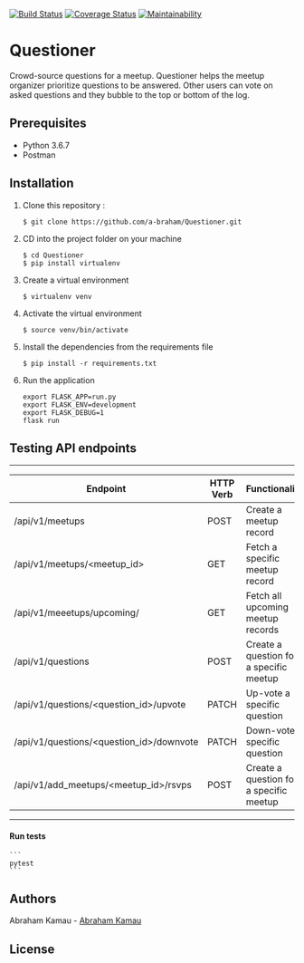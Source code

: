 [![Build Status](https://travis-ci.org/a-braham/Questioner.svg?branch=develop)](https://travis-ci.org/a-braham/Questioner) 
[![Coverage Status](https://coveralls.io/repos/github/a-braham/Questioner/badge.svg?branch=develop)](https://coveralls.io/github/a-braham/Questioner?branch=develop)
[![Maintainability](https://api.codeclimate.com/v1/badges/00c5f02c0f5071a6e5d7/maintainability)](https://codeclimate.com/github/a-braham/Questioner/maintainability)

# Questioner
Crowd-source questions for a meetup. Questioner helps the meetup organizer prioritize questions to be answered. Other users can vote on asked questions and they bubble to the top or bottom of the log.

## Prerequisites
- Python 3.6.7 
- Postman


## Installation
1. Clone this repository :

	```
    $ git clone https://github.com/a-braham/Questioner.git
    ```

2. CD into the project folder on your machine

	```
    $ cd Questioner
    $ pip install virtualenv
    ```

3. Create a virtual environment

    ```
    $ virtualenv venv
    ```

4. Activate the virtual environment

	```
    $ source venv/bin/activate
    ```

5. Install the dependencies from the requirements file

	```
    $ pip install -r requirements.txt
    ```

6. Run the application

    ```
    export FLASK_APP=run.py
    export FLASK_ENV=development
    export FLASK_DEBUG=1
    flask run
    ```

## Testing API endpoints

-------------------------------------------------------------------------------------------------------------
| Endpoint                            				| HTTP Verb   | Functionality           			    |
| ------------------------------------------------- | ----------- | ---------------------------------------- 
| /api/v1/meetups                  				    | POST        | Create a meetup record     			    |
| /api/v1/meetups/<meetup_id>          				| GET         | Fetch a specific meetup record   		|
| /api/v1/meeetups/upcoming/          		 		| GET         | Fetch all upcoming meetup records       |
| /api/v1/questions                				    | POST        | Create a question for a specific meetup |
| /api/v1/questions/<question_id>/upvote			| PATCH       | Up-vote a specific question        	    |
| /api/v1/questions/<question_id>/downvote			| PATCH       | Down-vote a specific question       	|
| /api/v1/add_meetups/<meetup_id>/rsvps   			| POST        | Create a question for a specific meetup |
-------------------------------------------------------------------------------------------------------------

#### Run tests
    ```
    pytest
    ```

## Authors
Abraham Kamau - [Abraham Kamau](https://github.com/a-braham)

## License